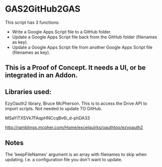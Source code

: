 # GAS2GitHub2GAS


This script has 3 functions:

- Write a Google Apps Script file to a GitHub folder.
- Update a Google Apps Script file back from  the GitHub folder (filenames as key).
- Update a Google Apps Script file from another Google Apps Script file (filenames as key).

## This is a Proof of Concept. It needs a UI, or be integrated in an Addon.

## Libraries used:
EzyOauth2 library, Bruce McPherson. This is to access the Drive API to import scripts. Not needed to update TO GitHub.

MSaYlTXSVk7FAqpHNCcqBv6i_d-phDA33

http://ramblings.mcpher.com/Home/excelquirks/oauthtoo/ezyoauth2

## Notes

The 'keepFileNames' argument is an array with filenames to skip when updating.
I.e. a configuration file you don't want to update.
